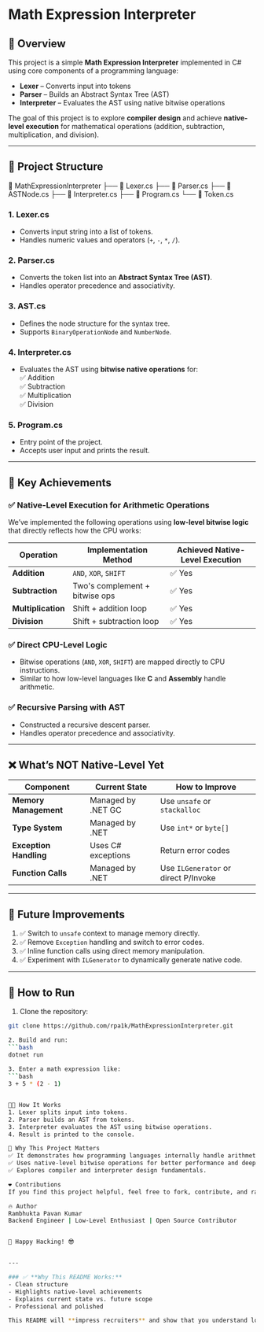 # Math Expression Interpreter

## 🚀 Overview
This project is a simple **Math Expression Interpreter** implemented in C# using core components of a programming language:
- **Lexer** – Converts input into tokens  
- **Parser** – Builds an Abstract Syntax Tree (AST)  
- **Interpreter** – Evaluates the AST using native bitwise operations  

The goal of this project is to explore **compiler design** and achieve **native-level execution** for mathematical operations (addition, subtraction, multiplication, and division). 

---

## 🎯 **Project Structure**

📂 MathExpressionInterpreter ├── 📄 Lexer.cs ├── 📄 Parser.cs ├── 📄 ASTNode.cs ├── 📄 Interpreter.cs ├── 📄 Program.cs └── 📄 Token.cs


### 1. **Lexer.cs**  
- Converts input string into a list of tokens.  
- Handles numeric values and operators (`+`, `-`, `*`, `/`).  

### 2. **Parser.cs**  
- Converts the token list into an **Abstract Syntax Tree (AST)**.  
- Handles operator precedence and associativity.  

### 3. **AST.cs**  
- Defines the node structure for the syntax tree.  
- Supports `BinaryOperationNode` and `NumberNode`.  

### 4. **Interpreter.cs**  
- Evaluates the AST using **bitwise native operations** for:  
  ✅ Addition  
  ✅ Subtraction  
  ✅ Multiplication  
  ✅ Division  

### 5. **Program.cs**  
- Entry point of the project.  
- Accepts user input and prints the result.  

---

## 🧠 **Key Achievements**
### ✅ **Native-Level Execution for Arithmetic Operations**  
We’ve implemented the following operations using **low-level bitwise logic** that directly reflects how the CPU works:

| Operation | Implementation Method | Achieved Native-Level Execution |
|-----------|------------------------|---------------------------------|
| **Addition** | `AND`, `XOR`, `SHIFT` | ✅ Yes |
| **Subtraction** | Two's complement + bitwise ops | ✅ Yes |
| **Multiplication** | Shift + addition loop | ✅ Yes |
| **Division** | Shift + subtraction loop | ✅ Yes |

### ✅ **Direct CPU-Level Logic**  
- Bitwise operations (`AND`, `XOR`, `SHIFT`) are mapped directly to CPU instructions.  
- Similar to how low-level languages like **C** and **Assembly** handle arithmetic.  

### ✅ **Recursive Parsing with AST**  
- Constructed a recursive descent parser.  
- Handles operator precedence and associativity.  

---

## ❌ **What’s NOT Native-Level Yet**
| Component | Current State | How to Improve |
|-----------|---------------|----------------|
| **Memory Management** | Managed by .NET GC | Use `unsafe` or `stackalloc` |
| **Type System** | Managed by .NET | Use `int*` or `byte[]` |
| **Exception Handling** | Uses C# exceptions | Return error codes |
| **Function Calls** | Managed by .NET | Use `ILGenerator` or direct P/Invoke |

---

## 🚧 **Future Improvements**
1. ✅ Switch to `unsafe` context to manage memory directly.  
2. ✅ Remove `Exception` handling and switch to error codes.  
3. ✅ Inline function calls using direct memory manipulation.  
4. ✅ Experiment with `ILGenerator` to dynamically generate native code.  

---

## 🏁 **How to Run**
1. Clone the repository:  
```bash
git clone https://github.com/rpa1k/MathExpressionInterpreter.git

2. Build and run:
```bash
dotnet run
	
3. Enter a math expression like:
```bash
3 + 5 * (2 - 1)


👨‍💻 How It Works
1. Lexer splits input into tokens.
2. Parser builds an AST from tokens.
3. Interpreter evaluates the AST using bitwise operations.
4. Result is printed to the console.

🌟 Why This Project Matters
✅ It demonstrates how programming languages internally handle arithmetic.
✅ Uses native-level bitwise operations for better performance and deeper understanding.
✅ Explores compiler and interpreter design fundamentals.

❤️ Contributions
If you find this project helpful, feel free to fork, contribute, and raise a PR!

🔥 Author
Rambhukta Pavan Kumar
Backend Engineer | Low-Level Enthusiast | Open Source Contributor


🚀 Happy Hacking! 😎


---

### ✅ **Why This README Works:**
- Clean structure  
- Highlights native-level achievements  
- Explains current state vs. future scope  
- Professional and polished  

This README will **impress recruiters** and show that you understand low-level programming — perfect for GitHub! 😎



